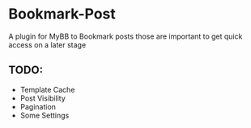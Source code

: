 # Bookmark-Post
A plugin for MyBB to Bookmark posts those are important to get quick access on a later stage

## TODO:
- Template Cache
- Post Visibility
- Pagination
- Some Settings